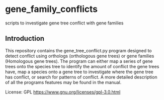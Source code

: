 # gene_family_conflicts
scripts to investigate gene tree conflict with gene families


## Introduction

This repository contains the gene_tree_conflict.py program designed to detect conflict using orthologs (orthologous gene trees) or gene families (Homologous gene trees). The program can either map a series of gene trees onto the species tree to identify the amount of conflict the gene trees have, map a species onto a gene tree to investigate where the gene tree has conflict, or search for patterns of conflict. A more detailed description of all the programs features may be found in the manual.

License: GPL https://www.gnu.org/licenses/gpl-3.0.html
